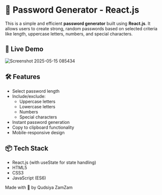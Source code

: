 # 🔐 Password Generator - React.js

This is a simple and efficient **password generator** built using **React.js**. It allows users to create strong, random passwords based on selected criteria like length, uppercase letters, numbers, and special characters.

## 🚀 Live Demo
![Screenshot 2025-05-15 085434](https://github.com/user-attachments/assets/46cc9990-8432-44ce-8f64-cfecb0c5f2db)

## 🛠️ Features

- Select password length
- Include/exclude:
  - Uppercase letters
  - Lowercase letters
  - Numbers
  - Special characters
- Instant password generation
- Copy to clipboard functionality
- Mobile-responsive design

## 📦 Tech Stack

- React.js (with useState for state handling)
- HTML5
- CSS3
- JavaScript (ES6)



 
Made with 💛 by Qudsiya ZamZam
